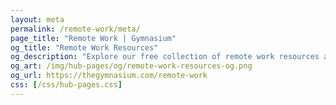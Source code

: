 ```yaml
---
layout: meta
permalink: /remote-work/meta/
page_title: "Remote Work | Gymnasium"
og_title: "Remote Work Resources"
og_description: "Explore our free collection of remote work resources and jobs for workers, managers, and educators and students."
og_art: /img/hub-pages/og/remote-work-resources-og.png
og_url: https://thegymnasium.com/remote-work
css: [/css/hub-pages.css]
---
```

